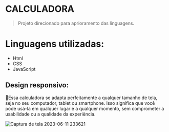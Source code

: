 # CALCULADORA
> Projeto  direcionado  para  aprioramento das linguagens.

#  Linguagens utilizadas:
+ Html
+ CSS
+ JavaScript

## Design responsivo:
🔀Essa calculadora se adapta perfeitamente a qualquer tamanho de tela, seja no seu computador, tablet ou smartphone. Isso significa que você pode usá-la em qualquer lugar e a qualquer momento, sem comprometer a usabilidade ou a qualidade da experiência.

![Captura de tela 2023-06-11 233621](https://user-images.githubusercontent.com/127214999/244996049-96f6da2d-7dc3-436a-98b4-95fc33ccb5e8.png)
